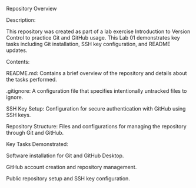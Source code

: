 Repository Overview

Description:

This repository was created as part of a lab exercise Introduction to Version Control to practice Git and GitHub usage. This Lab 01 demonstrates key tasks including Git installation, SSH key configuration, and README updates.

Contents:

README.md:
Contains a brief overview of the repository and details about the tasks performed.

.gitignore:
A configuration file that specifies intentionally untracked files to ignore.

SSH Key Setup:
Configuration for secure authentication with GitHub using SSH keys.

Repository Structure:
Files and configurations for managing the repository through Git and GitHub.

Key Tasks Demonstrated:

Software installation for Git and GitHub Desktop.

GitHub account creation and repository management.

Public repository setup and SSH key configuration.
